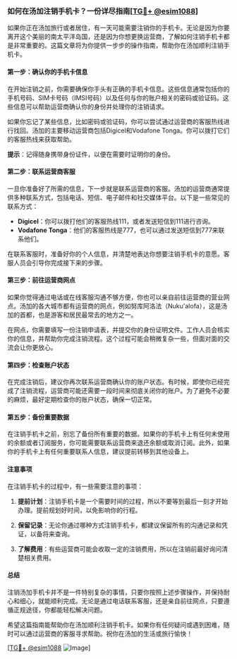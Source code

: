 ### 如何在汤加注销手机卡？一份详尽指南[[TG💪+ @esim1088](https://t.me/s/esim1088)]

如果你正在汤加旅行或者居住，有一天可能需要注销你的手机卡。无论是因为你要离开这个美丽的南太平洋岛国，还是因为你想更换运营商，了解如何注销手机卡都是非常重要的。这篇文章将为你提供一步步的操作指南，帮助你在汤加顺利注销手机卡。

#### 第一步：确认你的手机卡信息

在开始注销之前，你需要确保你手头有正确的手机卡信息。这些信息通常包括你的手机号码、SIM卡号码（IMSI号码）以及任何与你的账户相关的密码或验证码。这些信息可以帮助运营商确认你的身份并处理你的注销请求。

如果你忘记了某些信息，比如密码或验证码，你可以尝试通过运营商的客服热线进行找回。汤加的主要移动运营商包括Digicel和Vodafone Tonga。你可以拨打它们的客服热线来获取帮助。

**提示**：记得随身携带身份证件，以便在需要时证明你的身份。

#### 第二步：联系运营商客服

一旦你准备好了所需的信息，下一步就是联系运营商的客服。汤加的运营商通常提供多种联系方式，包括电话、短信、电子邮件和社交媒体平台。以下是一些常见的联系方式：

- **Digicel**：你可以拨打他们的客服热线111，或者发送短信到111进行咨询。
- **Vodafone Tonga**：他们的客服热线是777，也可以通过发送短信到777来联系他们。

在联系客服时，准备好你的个人信息，并清楚地表达你想要注销手机卡的意愿。客服人员会引导你完成接下来的步骤。

#### 第三步：前往运营商网点

如果你觉得通过电话或在线客服沟通不够方便，你也可以亲自前往运营商的营业网点。汤加的各大城市都有运营商的网点，例如努库阿洛法（Nuku'alofa），这是汤加的首都，也是游客和居民最常去的地方之一。

在网点，你需要填写一份注销申请表，并提交你的身份证明文件。工作人员会核实你的信息，并帮助你完成注销流程。这个过程可能会稍微复杂一些，但面对面的交流会让你更放心。

#### 第四步：检查账户状态

在完成注销后，建议你再次联系运营商确认你的账户状态。有时候，即使你已经完成了注销流程，运营商可能还需要一段时间来彻底关闭你的账户。为了避免不必要的麻烦，最好定期检查你的账户状态，确保一切正常。

#### 第五步：备份重要数据

在注销手机卡之前，别忘了备份所有重要的数据。如果你的手机卡上有任何未使用的余额或者订阅服务，你可能需要联系运营商来退还余额或取消订阅。此外，如果你的手机卡上有任何重要联系人信息，建议提前转移到其他设备上。

#### 注意事项

在注销手机卡的过程中，有一些需要注意的事项：

1. **提前计划**：注销手机卡是一个需要时间的过程，所以不要等到最后一刻才开始办理。提前规划好时间，以免影响你的行程。
   
2. **保留记录**：无论你通过哪种方式注销手机卡，都建议保留所有的沟通记录和凭证，以备将来查询。

3. **了解费用**：有些运营商可能会收取一定的注销费用，所以在注销前最好询问清楚相关费用。

#### 总结

注销汤加手机卡并不是一件特别复杂的事情，只要你按照上述步骤操作，并保持耐心和细心，就能顺利完成。无论是通过电话联系客服，还是亲自前往网点，只要遵循正规途径，你都能轻松解决问题。

希望这篇指南能帮助你在汤加顺利注销手机卡。如果你有任何疑问或遇到困难，随时可以通过运营商的客服寻求帮助。祝你在汤加的生活或旅行愉快！

[[TG💪+ @esim1088](https://t.me/s/esim1088) ![Image](https://i.postimg.cc/4NQfJmqS/Snipaste-2025-05-13-00-14-12.png)]